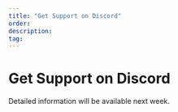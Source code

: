 ```yaml
---
title: "Get Support on Discord"
order:
description:
tag:
---
```


# Get Support on Discord

Detailed information will be available next week.

<!--
The private channels for the Academy on the official Discord is where you will communicate and collaborate with your instructors, tutors, and fellow participants.
There are six channels - each dedicated to a specific topic - where you can post messages, ask questions, and request support.

## How to join the Academy Discord

Follow these steps to join the Academy Discord:
1.  Join the official Cosmos Discord by clicking [here](https://discord.gg/cosmosnetwork).
2.  Follow the verification process. It’s straightforward but if you need guidance, read [this article](https://medium.com/@alicemeowuk/cosmos-developers-discord-access-7c15951cc839)
3.  After joining the Discord, follow the link we sent you in your welcome email and enter your Discord ID. You will automatically be added to the private Discord area called "Interchain Developer Academy".

If you have any problems, send us an [email](mailto:academy@interchain.io).

## Interchain Developer Academy Channels on Discord:

Within the Academy Discord, you'll find the following topic-specific channels:

![IMAGE DESCRIPTION](/course-ida/images/discord-channel.png)

Please post your question in the channel that fits best. This will allow you and the support team to keep track of your question. The channels correspond to the main topics covered in the Academy content. You will find a description of each channel in Discord.

## How to ask a question

You can post a message asking your question directly into any channel.

![IMAGE DESCRIPTION](/course-ida/images/discord-question.png)

Make sure you mark your message as a question by adding the question emoticon (?) to it. This will create a new support ticket.

![IMAGE DESCRIPTION](/course-ida/images/discord-question-add.png)

Once a ticket has been created, tutors and expert instructors are informed about the new question and can reply directly to your original post. You will also receive a DM from _Trisha | Support Bot_, our suppor tbot, which confirms that a ticket has been opened.

![IMAGE DESCRIPTION](/course-ida/images/discord-tricia-pm.png)

After your question has been answered, the ticket can be closed by you, the tutor, or the assigned expert instructor. React with the exclamation mark emoji (!) on your message to close the ticket.

![IMAGE DESCRIPTION](/course-ida/images/discord-close.png)

When the ticket is closed, you will receive a direct message from _Tricia | Support Bot_, confirming the ticket was closed.

![IMAGE DESCRIPTION](/course-ida/images/discord-close-notification.png)

If you still have a follow-up question after the ticket was closed, you can post a new message in the channel and open a new ticket.

## Reply by tutors and expert instructors

Your tutors and expert instructors will be notified about your request and will come back to you to help you to answer your question or solve an issue.

## Auto replies

When you mark a message as a question, _Tricia_ might reply with one or more responses or 'Auto Replies'. When she asks you 'Does this answer your question?', please respond with yes or no to indicate whether you need more support.

![Auto reply screenshot](/course-ida/images/discord-auto.png)

## Response time

We'll aim to answer your questions within a few hours. Our maximum response time is 24 hours. **Main support hours are between 8AM UTC and 6PM UTC.** We do not provide support during weekends.
-->